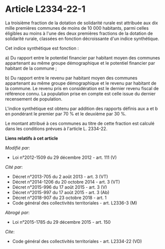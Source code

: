 # Article L2334-22-1

La troisième fraction de la dotation de solidarité rurale est attribuée aux dix mille premières communes de moins de 10 000
habitants, parmi celles éligibles au moins à l'une des deux premières fractions de la dotation de solidarité rurale, classées
en fonction décroissante d'un indice synthétique. 

Cet indice synthétique est fonction :

a) Du rapport entre le potentiel financier par habitant moyen des communes appartenant au même groupe démographique et le
potentiel financier par habitant de la commune ;

b) Du rapport entre le revenu par habitant moyen des communes appartenant au même groupe démographique et le revenu par
habitant de la commune. Le revenu pris en considération est le dernier revenu fiscal de référence connu. La population prise
en compte est celle issue du dernier recensement de population.

L'indice synthétique est obtenu par addition des rapports définis aux a et b en pondérant le premier par 70 % et le deuxième
par 30 %.

Le montant attribué à ces communes au titre de cette fraction est calculé dans les conditions prévues à l'article L. 2334-22.

**Liens relatifs à cet article**

_Modifié par_:

  - Loi n°2012-1509 du 29 décembre 2012 - art. 111 (V)

_Cité par_:

  - Décret n°2013-705 du 2 août 2013 - art. 3 (VT)
  - Décret n°2014-1206 du 20 octobre 2014 - art. 3 (VT)
  - Décret n°2015-996 du 17 août 2015 - art. 3 (V)
  - Décret n°2015-997 du 17 août 2015 - art. 3 (Ab)
  - Décret n°2018-907 du 23 octobre 2018 - art. 1
  - Code général des collectivités territoriales - art. L2336-3 (M)

_Abrogé par_:

  - Loi n°2015-1785 du 29 décembre 2015 - art. 150

_Cite_:

  - Code général des collectivités territoriales - art. L2334-22 (VD)
